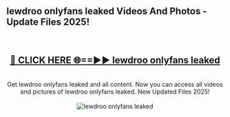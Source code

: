 <h2>lewdroo onlyfans leaked Videos And Photos - Update Files 2025!</h2>
<br>
<div align="center">
<h2><a href="https://top-ai-tools.click/QrbHav" rel="nofollow">🔴 CLICK HERE 🌐==►► lewdroo onlyfans leaked</a></h2>
<br>
Get lewdroo onlyfans leaked and all content. Now you can access all videos and pictures of lewdroo onlyfans leaked. New Updated Files 2025!
<br>
<br>
<a href="https://top-ai-tools.click/QrbHav" rel="nofollow" data-target="animated-image.originalLink"><img src="https://i.ibb.co.com/WyWwxjT/player-gif2.gif" alt="lewdroo onlyfans leaked" style="max-width: 100%; display: inline-block;" data-target="animated-image.originalImage"></a>
</div>
<br>